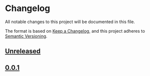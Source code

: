 # Changelog
All notable changes to this project will be documented in this file.

The format is based on [Keep a Changelog](https://keepachangelog.com/en/1.0.0/),
and this project adheres to [Semantic Versioning](https://semver.org/spec/v2.0.0.html).

## [Unreleased]

## [0.0.1]

[Unreleased]: https://github.com/MetaMask/test-snaps/compare/v0.0.1...HEAD
[0.0.1]: https://github.com/MetaMask/test-snaps/releases/tag/v0.0.1
